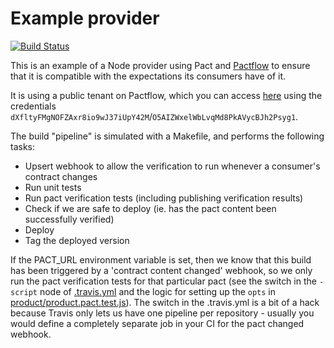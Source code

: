 # Example provider

[![Build Status](https://travis-ci.com/pactflow/example-provider.svg?branch=master)](https://travis-ci.com/pactflow/example-provider)

This is an example of a Node provider using Pact and [Pactflow](https://pactflow.io) to ensure that it is compatible with the expectations its consumers have of it.

It is using a public tenant on Pactflow, which you can access [here](https://test.pact.dius.com.au) using the credentials `dXfltyFMgNOFZAxr8io9wJ37iUpY42M`/`O5AIZWxelWbLvqMd8PkAVycBJh2Psyg1`.

The build "pipeline" is simulated with a Makefile, and performs the following tasks:

* Upsert webhook to allow the verification to run whenever a consumer's contract changes
* Run unit tests
* Run pact verification tests (including publishing verification results)
* Check if we are safe to deploy (ie. has the pact content been successfully verified)
* Deploy
* Tag the deployed version

If the PACT_URL environment variable is set, then we know that this build has been triggered by a 'contract content changed' webhook, so we only run the pact verification tests for that particular pact (see the switch in the `-script` node of [.travis.yml](.travis.yml) and the logic for setting up the `opts` in [product/product.pact.test.js](product/product.pact.test.js)). The switch in the .travis.yml is a bit of a hack because Travis only lets us have one pipeline per repository - usually you would define a completely separate job in your CI for the pact changed webhook.
